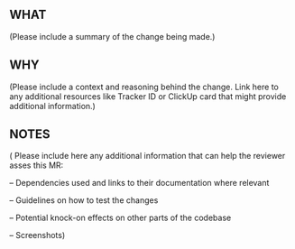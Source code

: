 <!--
name: Pull Request
about: A proper template for merge requests.
title: "[#{Jira Task Number}] {feat|fix…}: Descriptive title"
-->

## WHAT

(Please include a summary of the change being made.)

## WHY

(Please include a context and reasoning behind the change. Link here to any additional resources like Tracker ID or ClickUp card that might provide additional information.)

## NOTES

( Please include here any additional information that can help the reviewer asses this MR:

– Dependencies used and links to their documentation where relevant

– Guidelines on how to test the changes

– Potential knock-on effects on other parts of the codebase

– Screenshots)
